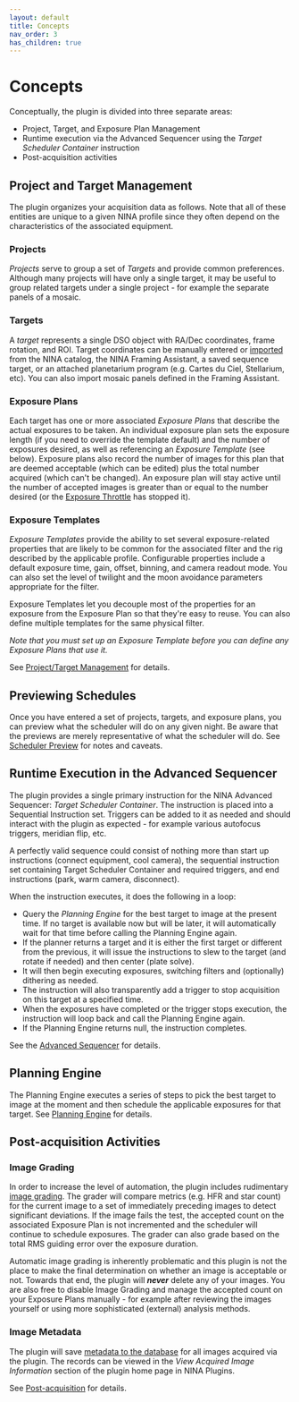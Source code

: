 ```yaml
---
layout: default
title: Concepts
nav_order: 3
has_children: true
---
```


# Concepts

Conceptually, the plugin is divided into three separate areas:
* Project, Target, and Exposure Plan Management
* Runtime execution via the Advanced Sequencer using the _Target Scheduler Container_ instruction
* Post-acquisition activities

## Project and Target Management

The plugin organizes your acquisition data as follows.  Note that all of these entities are unique to a given NINA profile since they often depend on the characteristics of the associated equipment.

### Projects
_Projects_ serve to group a set of _Targets_ and provide common preferences.  Although many projects will have only a single target, it may be useful to group related targets under a single project - for example the separate panels of a mosaic.

### Targets
A _target_ represents a single DSO object with RA/Dec coordinates, frame rotation, and ROI.  Target coordinates can be manually entered or [imported](../target-management/targets.html#target-import) from the NINA catalog, the NINA Framing Assistant, a saved sequence target, or an attached planetarium program (e.g. Cartes du Ciel, Stellarium, etc).  You can also import mosaic panels defined in the Framing Assistant.

### Exposure Plans
Each target has one or more associated _Exposure Plans_ that describe the actual exposures to be taken.  An individual exposure plan sets the exposure length (if you need to override the template default) and the number of exposures desired, as well as referencing an _Exposure Template_ (see below).  Exposure plans also record the number of images for this plan that are deemed acceptable (which can be edited) plus the total number acquired (which can't be changed).  An exposure plan will stay active until the number of accepted images is greater than or equal to the number desired (or the [Exposure Throttle](../target-management/profiles.html#general-preferences) has stopped it).

### Exposure Templates
_Exposure Templates_ provide the ability to set several exposure-related properties that are likely to be common for the associated filter and the rig described by the applicable profile.  Configurable properties include a default exposure time, gain, offset, binning, and camera readout mode.  You can also set the level of twilight and the moon avoidance parameters appropriate for the filter.

Exposure Templates let you decouple most of the properties for an exposure from the Exposure Plan so that they're easy to reuse.  You can also define multiple templates for the same physical filter.

_Note that you must set up an Exposure Template before you can define any Exposure Plans that use it._


See [Project/Target Management](../target-management/index.html) for details.

## Previewing Schedules

Once you have entered a set of projects, targets, and exposure plans, you can preview what the scheduler will do on any given night.  Be aware that the previews are merely representative of what the scheduler will do.  See [Scheduler Preview](../scheduler-preview.html) for notes and caveats.

## Runtime Execution in the Advanced Sequencer

The plugin provides a single primary instruction for the NINA Advanced Sequencer: _Target Scheduler Container_.  The instruction is placed into a Sequential Instruction set.  Triggers can be added to it as needed and should interact with the plugin as expected - for example various autofocus triggers, meridian flip, etc.

A perfectly valid sequence could consist of nothing more than start up instructions (connect equipment, cool camera), the sequential instruction set containing Target Scheduler Container and required triggers, and end instructions (park, warm camera, disconnect).

When the instruction executes, it does the following in a loop:
* Query the _Planning Engine_ for the best target to image at the present time.  If no target is available now but will be later, it will automatically wait for that time before calling the Planning Engine again.
* If the planner returns a target and it is either the first target or different from the previous, it will issue the instructions to slew to the target (and rotate if needed) and then center (plate solve).
* It will then begin executing exposures, switching filters and (optionally) dithering as needed.
* The instruction will also transparently add a trigger to stop acquisition on this target at a specified time.
* When the exposures have completed or the trigger stops execution, the instruction will loop back and call the Planning Engine again.
* If the Planning Engine returns null, the instruction completes.

See the [Advanced Sequencer](../sequencer/index.html) for details.

## Planning Engine

The Planning Engine executes a series of steps to pick the best target to image at the moment and then schedule the applicable exposures for that target.  See [Planning Engine](planning-engine.html) for details.

## Post-acquisition Activities

### Image Grading

In order to increase the level of automation, the plugin includes rudimentary [image grading](../post-acquisition/image-grader.html).  The grader will compare metrics (e.g. HFR and star count) for the current image to a set of immediately preceding images to detect significant deviations.  If the image fails the test, the accepted count on the associated Exposure Plan is not incremented and the scheduler will continue to schedule exposures.  The grader can also grade based on the total RMS guiding error over the exposure duration.

Automatic image grading is inherently problematic and this plugin is not the place to make the final determination on whether an image is acceptable or not.  Towards that end, the plugin will **_never_** delete any of your images.  You are also free to disable Image Grading and manage the accepted count on your Exposure Plans manually - for example after reviewing the images yourself or using more sophisticated (external) analysis methods.

### Image Metadata

The plugin will save [metadata to the database](../post-acquisition/acquisition-data.html) for all images acquired via the plugin.  The records can be viewed in the _View Acquired Image Information_ section of the plugin home page in NINA Plugins.

See [Post-acquisition](../post-acquisition/index.html) for details.































